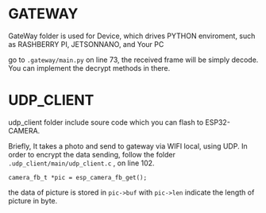 # GATEWAY
GateWay folder is used for Device, which drives PYTHON enviroment, such as RASHBERRY PI, JETSONNANO, and Your PC

go to `.gateway/main.py` on line 73, the received frame will be simply decode. You can implement the decrypt methods in there.


# UDP_CLIENT
udp_client folder include soure code which you can flash to ESP32-CAMERA.

Briefly, It takes a photo and send to gateway via WIFI local, using UDP.
In order to encrypt the data sending, follow the folder    ``.udp_client/main/udp_client.c``  , on line 102.
```
camera_fb_t *pic = esp_camera_fb_get();
```

the data of picture is stored in  `pic->buf`    with   `pic->len`   indicate the length of picture in byte.